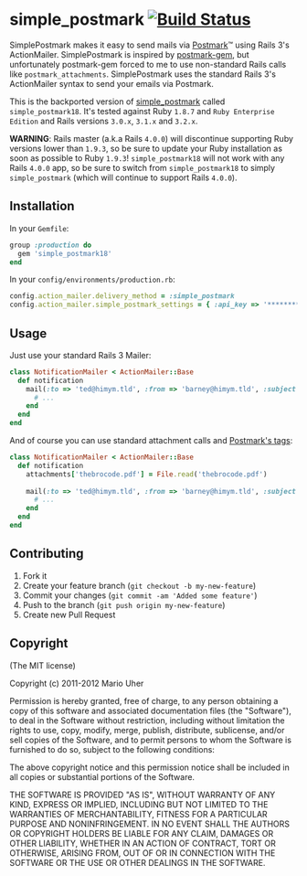 # simple_postmark [![Build Status](https://secure.travis-ci.org/haihappen/simple_postmark.png)](http://travis-ci.org/haihappen/simple_postmark)

SimplePostmark makes it easy to send mails via [Postmark](http://postmarkapp.com)™ using Rails 3's ActionMailer.
SimplePostmark is inspired by [postmark-gem](https://github.com/wildbit/postmark-gem), but unfortunately postmark-gem forced to me to use non-standard Rails calls like `postmark_attachments`. SimplePostmark uses the standard Rails 3's ActionMailer syntax to send your emails via Postmark.

This is the backported version of [simple_postmark](https://github.com/haihappen/simple_postmark) called `simple_postmark18`. It's tested against Ruby `1.8.7` and `Ruby Enterprise Edition` and Rails versions `3.0.x`, `3.1.x` and `3.2.x`.

**WARNING**: Rails master (a.k.a Rails `4.0.0`) will discontinue supporting Ruby versions lower than `1.9.3`, so be sure to update your Ruby installation as soon as possible to Ruby `1.9.3`! `simple_postmark18` will not work with any Rails `4.0.0` app, so be sure to switch from `simple_postmark18` to simply `simple_postmark` (which will continue to support Rails `4.0.0`).

## Installation

In your `Gemfile`:

```ruby
group :production do
  gem 'simple_postmark18'
end
```

In your `config/environments/production.rb`:

```ruby
config.action_mailer.delivery_method = :simple_postmark
config.action_mailer.simple_postmark_settings = { :api_key => '********-****-****-****-************' }
```

## Usage

Just use your standard Rails 3 Mailer:

```ruby
class NotificationMailer < ActionMailer::Base
  def notification
    mail(:to => 'ted@himym.tld', :from => 'barney@himym.tld', :subject => "I'm your bro!") do
      # ...
    end
  end
end
```

And of course you can use standard attachment calls and [Postmark's tags](http://developer.postmarkapp.com/developer-build.html#message-format):

```ruby
class NotificationMailer < ActionMailer::Base
  def notification
    attachments['thebrocode.pdf'] = File.read('thebrocode.pdf')
  
    mail(:to => 'ted@himym.tld', :from => 'barney@himym.tld', :subject => "I'm your bro!", :tag => 'with-attachment') do
      # ...
    end
  end
end
```

## Contributing

1. Fork it
2. Create your feature branch (`git checkout -b my-new-feature`)
3. Commit your changes (`git commit -am 'Added some feature'`)
4. Push to the branch (`git push origin my-new-feature`)
5. Create new Pull Request

## Copyright

(The MIT license)

Copyright (c) 2011-2012 Mario Uher

Permission is hereby granted, free of charge, to any person obtaining
a copy of this software and associated documentation files (the
"Software"), to deal in the Software without restriction, including
without limitation the rights to use, copy, modify, merge, publish,
distribute, sublicense, and/or sell copies of the Software, and to
permit persons to whom the Software is furnished to do so, subject to
the following conditions:

The above copyright notice and this permission notice shall be
included in all copies or substantial portions of the Software.

THE SOFTWARE IS PROVIDED "AS IS", WITHOUT WARRANTY OF ANY KIND,
EXPRESS OR IMPLIED, INCLUDING BUT NOT LIMITED TO THE WARRANTIES OF
MERCHANTABILITY, FITNESS FOR A PARTICULAR PURPOSE AND
NONINFRINGEMENT. IN NO EVENT SHALL THE AUTHORS OR COPYRIGHT HOLDERS BE
LIABLE FOR ANY CLAIM, DAMAGES OR OTHER LIABILITY, WHETHER IN AN ACTION
OF CONTRACT, TORT OR OTHERWISE, ARISING FROM, OUT OF OR IN CONNECTION
WITH THE SOFTWARE OR THE USE OR OTHER DEALINGS IN THE SOFTWARE.